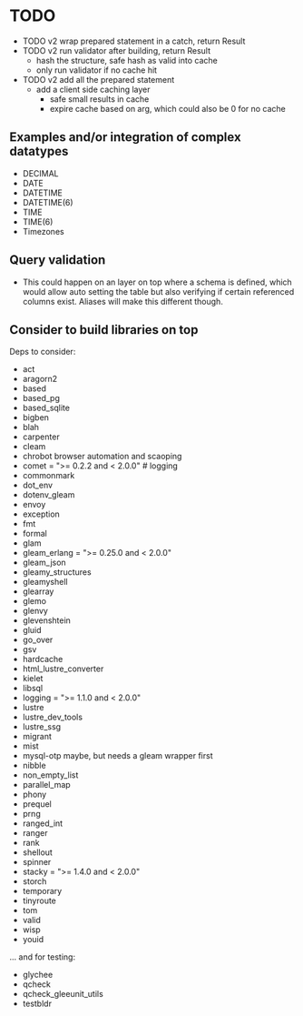 # TODO


- TODO v2 wrap prepared statement in a catch, return Result
- TODO v2 run validator after building, return Result
  - hash the structure, safe hash as valid into cache
  - only run validator if no cache hit
- TODO v2 add all the prepared statement
  - add a client side caching layer
    - safe small results in cache
    - expire cache based on arg, which could also be 0 for no cache

## Examples and/or integration of complex datatypes

- DECIMAL
- DATE
- DATETIME
- DATETIME(6)
- TIME
- TIME(6)
- Timezones

## Query validation

- This could happen on an layer on top where a schema is defined, which would allow auto setting the table but also verifying if certain referenced columns exist. Aliases will make this different though.


## Consider to build libraries on top

Deps to consider:

- act
- aragorn2
- based
- based_pg
- based_sqlite
- bigben
- blah
- carpenter
- cleam
- chrobot browser automation and scaoping
- comet = ">= 0.2.2 and < 2.0.0" # logging
- commonmark
- dot_env
- dotenv_gleam
- envoy
- exception
- fmt
- formal
- glam
- gleam_erlang = ">= 0.25.0 and < 2.0.0"
- gleam_json
- gleamy_structures
- gleamyshell
- glearray
- glemo
- glenvy
- glevenshtein
- gluid
- go_over
- gsv
- hardcache
- html_lustre_converter
- kielet
- libsql
- logging = ">= 1.1.0 and < 2.0.0"
- lustre
- lustre_dev_tools
- lustre_ssg
- migrant
- mist
- mysql-otp maybe, but needs a gleam wrapper first
- nibble
- non_empty_list
- parallel_map
- phony
- prequel
- prng
- ranged_int
- ranger
- rank
- shellout
- spinner
- stacky = ">= 1.4.0 and < 2.0.0"
- storch
- temporary
- tinyroute
- tom
- valid
- wisp
- youid

... and for testing:

- glychee
- qcheck
- qcheck_gleeunit_utils
- testbldr

